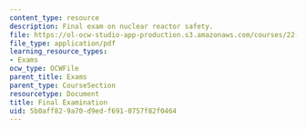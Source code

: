 ```yaml
---
content_type: resource
description: Final exam on nuclear reactor safety.
file: https://ol-ocw-studio-app-production.s3.amazonaws.com/courses/22-091-nuclear-reactor-safety-spring-2008/5b0aff829a70d9edf6910757f82f0464_MIT22_091S08_exam03.pdf
file_type: application/pdf
learning_resource_types:
- Exams
ocw_type: OCWFile
parent_title: Exams
parent_type: CourseSection
resourcetype: Document
title: Final Examination
uid: 5b0aff82-9a70-d9ed-f691-0757f82f0464
---
```

